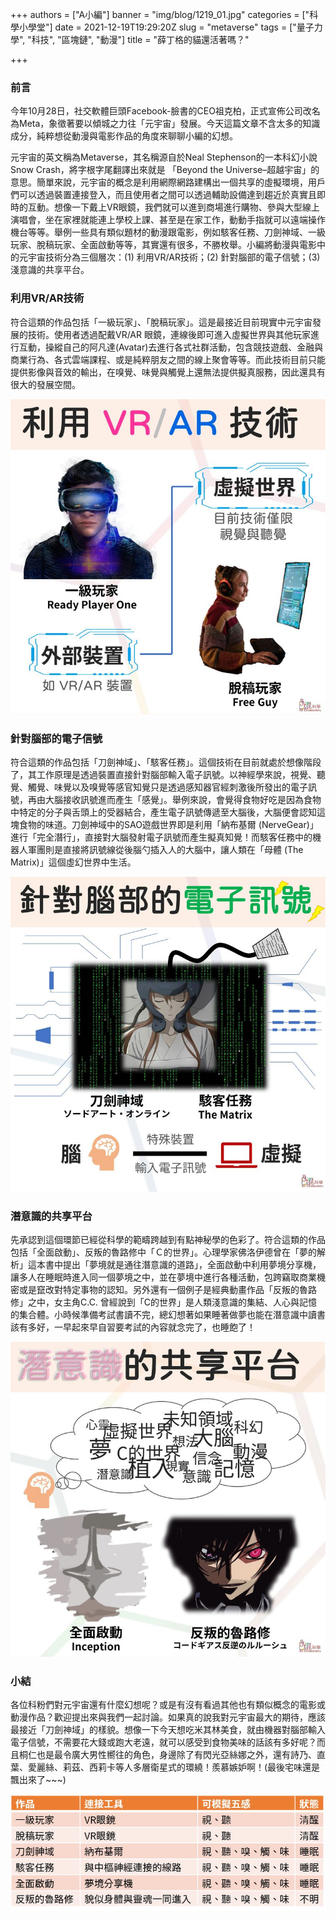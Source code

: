 +++
authors = ["A小編"]
banner = "img/blog/1219_01.jpg"
categories = ["科學小學堂"]
date = 2021-12-19T19:29:20Z
slug = "metaverse"
tags = ["量子力學", "科技", "區塊鏈", "動漫"]
title = "薛丁格的貓還活著嗎？"

+++
### 前言

今年10月28日，社交軟體巨頭Facebook-臉書的CEO祖克柏，正式宣佈公司改名為Meta，象徵著要以傾城之力往「元宇宙」發展。今天這篇文章不含太多的知識成分，純粹想從動漫與電影作品的角度來聊聊小編的幻想。

元宇宙的英文稱為Metaverse，其名稱源自於Neal Stephenson的一本科幻小說Snow Crash，將字根字尾翻譯出來就是 「Beyond the Universe–超越宇宙」的意思。簡單來說，元宇宙的概念是利用網際網路建構出一個共享的虛擬環境，用戶們可以透過裝置連接登入，而且使用者之間可以透過輔助設備達到趨近於真實且即時的互動。想像一下戴上VR眼鏡，我們就可以進到商場進行購物、參與大型線上演唱會，坐在家裡就能連上學校上課、甚至是在家工作，動動手指就可以遠端操作機台等等。舉例一些具有類似題材的動漫跟電影，例如駭客任務、刀劍神域、一級玩家、脫稿玩家、全面啟動等等，其實還有很多，不勝枚舉。小編將動漫與電影中的元宇宙技術分為三個層次：(1) 利用VR/AR技術；(2) 針對腦部的電子信號；(3) 淺意識的共享平台。

### 利用VR/AR技術

符合這類的作品包括「一級玩家」、「脫稿玩家」。這是最接近目前現實中元宇宙發展的技術。使用者透過配戴VR/AR 眼鏡，連線後即可進入虛擬世界與其他玩家進行互動，操縱自己的阿凡達(Avatar)去進行各式社群活動，包含競技遊戲、金融與商業行為、各式雲端課程、或是純粹朋友之間的線上聚會等等。而此技術目前只能提供影像與音效的輸出，在嗅覺、味覺與觸覺上還無法提供擬真服務，因此還具有很大的發展空間。

![character](/img/blog/1219_02.jpg "利用 VR/AR 技術的可能")

### 針對腦部的電子信號

符合這類的作品包括「刀劍神域」、「駭客任務」。這個技術在目前就處於想像階段了，其工作原理是透過裝置直接針對腦部輸入電子訊號。以神經學來說，視覺、聽覺、觸覺、味覺以及嗅覺等感官知覺只是透過感知器官經刺激後所發出的電子訊號，再由大腦接收訊號進而產生「感覺」。舉例來說，會覺得食物好吃是因為食物中特定的分子與舌頭上的受器結合，產生電子訊號傳遞至大腦後，大腦便會認知這塊食物的味道。刀劍神域中的SAO遊戲世界即是利用「納布基爾 (NerveGear)」進行「完全潛行」，直接對大腦發射電子訊號而產生擬真知覺！而駭客任務中的機器人軍團則是直接將訊號線從後腦勺插入人的大腦中，讓人類在「母體 (The Matrix)」這個虛幻世界中生活。

![character](/img/blog/1219_03.jpg "利用 VR/AR 技術的可能")

### 潛意識的共享平台

先承認到這個環節已經從科學的範疇跨越到有點神秘學的色彩了。符合這類的作品包括「全面啟動」、反叛的魯路修中「Ｃ的世界」。心理學家佛洛伊德曾在「夢的解析」這本書中提出「夢境就是通往潛意識的道路」，全面啟動中利用夢境分享機，讓多人在睡眠時進入同一個夢境之中，並在夢境中進行各種活動，包跨竊取商業機密或是竄改對特定事物的認知。另外還有一個例子是經典動畫作品「反叛的魯路修」之中，女主角C.C. 曾經說到「C的世界」是人類淺意識的集結、人心與記憶的集合體。小時候準備考試書讀不完，總幻想著如果睡著做夢也能在潛意識中讀書該有多好，一早起來早自習要考試的內容就念完了，也睡飽了！

![character](/img/blog/1219_04.jpg "利用潛意識進入另一個世界，真的有可能？")

### 小結

各位科粉們對元宇宙還有什麼幻想呢？或是有沒有看過其他也有類似概念的電影或動漫作品？歡迎提出來與我們一起討論。如果真的說我對元宇宙最大的期待，應該最接近「刀劍神域」的樣貌。想像一下今天想吃米其林美食，就由機器對腦部輸入電子信號，不需要花大錢或跑大老遠，就可以感受到食物美味的話該有多好呢？而且桐仁也是最令廣大男性嚮往的角色，身邊除了有閃光亞絲娜之外，還有詩乃、直葉、愛麗絲、莉茲、西莉卡等人多層衛星式的環繞！羨慕嫉妒啊！(最後宅味還是飄出來了\~\~\~)

![character](/img/blog/1219_05.jpg "各種可能的元宇宙形式")